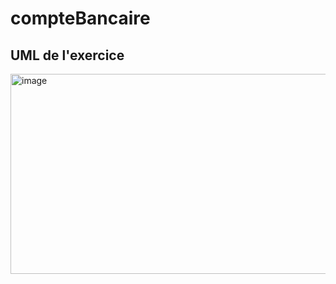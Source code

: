 # compteBancaire
## UML de l'exercice 

<img alt="image" src="https://i.ibb.co/9r8h4Q5/Capture-d-cran-2023-10-12-164619.png" width="800" height="320"/> 